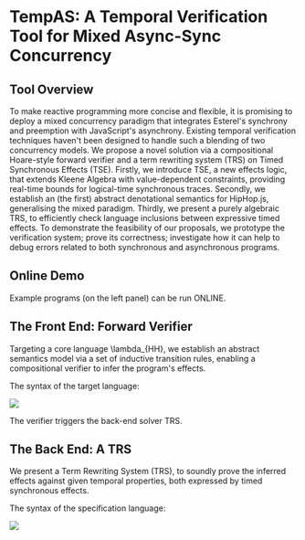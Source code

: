 # TempAS: A Temporal Verification Tool for Mixed Async-Sync Concurrency

## Tool Overview

To make reactive programming more concise and flexible, it is promising to deploy a mixed concurrency paradigm that integrates Esterel's synchrony and preemption with JavaScript's asynchrony. Existing temporal verification techniques haven't been designed to handle such a blending of two concurrency models. We propose a novel solution via a compositional Hoare-style forward verifier and a term rewriting system (TRS) on Timed Synchronous Effects (TSE). Firstly, we introduce TSE, a new effects logic, that extends Kleene Algebra with value-dependent constraints, providing real-time bounds for logical-time synchronous traces. Secondly, we establish an (the first) abstract denotational semantics for HipHop.js, generalising the mixed paradigm. Thirdly, we present a purely algebraic TRS, to efficiently check language inclusions between expressive timed effects. To demonstrate the feasibility of our proposals, we prototype the verification system; prove its correctness; investigate how it can help to debug errors related to both synchronous and asynchronous programs.


## Online Demo 

Example programs (on the left panel) can be run ONLINE.


## The Front End: Forward Verifier

Targeting a core language \lambda_{HH}, we establish an abstract semantics model via a set of inductive transition rules, enabling a compositional verifier to infer the program's effects. 

The syntax of the target language:

![](https://www.comp.nus.edu.sg/~yahuis/timed_effects/syntax_of_HH.png)


The verifier triggers the back-end solver TRS.

## The Back End: A TRS


We present a Term Rewriting System (TRS), to soundly prove the inferred effects against given temporal properties, both expressed by timed synchronous effects.

The syntax of the specification language:

![](https://www.comp.nus.edu.sg/~yahuis/timed_effects/syntax_of_Timed_Eff.png)

